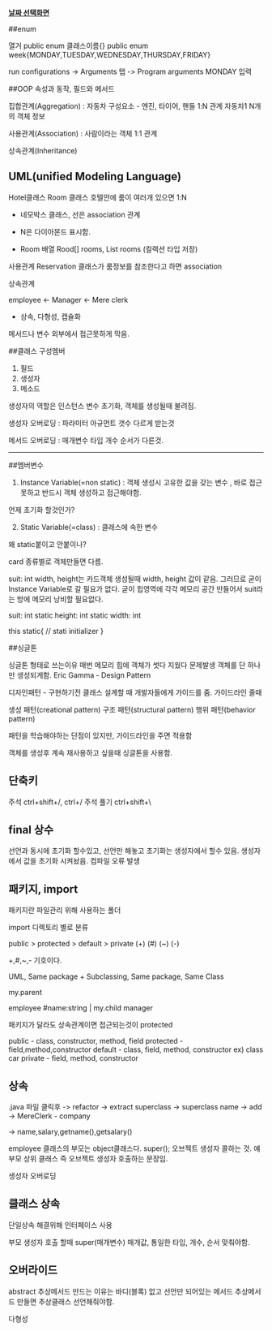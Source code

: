 ﻿**[날짜 선택화면](../README.md)**

##enum

열거
public enum 클래스이름{}
public enum week{MONDAY,TUESDAY,WEDNESDAY,THURSDAY,FRIDAY}

run configurations -> Arguments 탭 -> Program arguments MONDAY 입력

##OOP
속성과 동작, 필드와 메서드

집합관계(Aggregation) : 자동차 구성요소 - 엔진, 타이어, 핸들
1:N 관계 자동차1 N개의 객체 정보

사용관계(Association) : 사람이라는 객체
1:1 관계

상속관계(Inheritance)

## UML(unified Modeling Language)

Hotel클래스 Room 클래스
호텔안에 룸이 여러개 있으면 1:N

- 네모박스 클래스, 선은 association 관계

- N은 다이아몬드 표시함.

- Room 배열 Rood[] rooms, List<Room> rooms (컬렉션 타입 저장)

사용관계
Reservation 클래스가 룸정보를 참조한다고 하면 association 


상속관계 

employee <- Manager
<- Mere clerk

- 상속, 다형성, 캡슐화

메서드나 변수 외부에서 접근못하게 막음.


##클래스 구성멤버

1. 필드
2. 생성자
3. 메소드

생성자의 역할은 인스턴스 변수 초기화, 객체를 생성될때 불려짐.

생성자 오버로딩 : 파라미터 아규먼트 갯수 다르게 받는것 

메서드 오버로딩 : 매개변수 타입 개수 순서가 다른것.

------------------------------------------------------

##멤버변수

1. Instance Variable(=non static) : 객체 생성시 고유한 값을 갖는 변수 , 바로 접근 못하고 반드시 객체 생성하고 접근해야함.

언제 초기화 할것인가?

2. Static Variable(=class) : 클래스에 속한 변수

왜 static붙이고 안붙이나?

card 종류별로 객체만들면 다름.

suit: int
width, height는 카드객체 생성될때 width, height 값이 같음.
그러므로 굳이 Instance Variable로 갈 필요가 없다.
굳이 힙영역에 각각 메모리 공간 만들어서 suit라는 방에 메모리 낭비할 필요없다.

suit: int
static height: int
static width: int

this
static{ // stati initializer
}

##싱글톤

싱글톤 형태로 쓰는이유
매번 메모리 힙에 객체가 썻다 지웠다 문제발생
객체를 단 하나만 생성되게함.
Eric Gamma - Design Pattern

디자인패턴 - 구현하기전 클래스 설계할 때 개발자들에게 가이드를 줌.
가이드라인 줄때 

생성 패턴(creational pattern) 
구조 패턴(structural pattern)
행위 패턴(behavior pattern)

패턴을 학습해야하는 단점이 있지만, 가이드라인을 주면 적용함

객체를 생성후 계속 재사용하고 싶을때 싱글톤을 사용함.

## 단축키

주석 ctrl+shift+/, ctrl+/
주석 풀기 ctrl+shift+\


## final 상수

선언과 동시에 초기화 할수있고, 선언만 해놓고 초기화는 생성자에서 할수 있음.
생성자에서 값을 초기화 시켜놨음.
컴파일 오류 발생

## 패키지, import

패키지란 파일관리 위해 사용하는 폴더 

import 디렉토리 별로 분류

public > protected > default > private
 (+)	   (#)		(~)	(-)

+,#,~,- 기호이다.

UML, Same package + Subclassing, Same package, Same Class


my.parent

employee
#name:string
| my.child
manager

패키지가 달라도 상속관계이면 접근되는것이 protected

public - class, constructor, method, field
protected - field,method,constructor
default - class, field, method, constructor ex) class car
private - field, method, constructor

## 상속


.java 파일 클릭후 -> refactor -> extract superclass -> superclass name -> add -> MereClerk - company

-> name,salary,getname(),getsalary()

employee 클래스의 부모는 object클래스다.
super(); 오브젝트 생성자 콜하는 것.
얘 부모 상위 클래스 즉 오브젝트 생성자 호출하는 문장임.

생성자 오버로딩


## 클래스 상속

단일상속 해결위해 인터페이스 사용

부모 생성자 호출 할때 super(매개변수) 매개값, 통일한 타입, 개수, 순서 맞춰야함.

## 오버라이드

abstract 추상메서드 만드는 이유는 바디(블록) 없고 선언만 되어있는 메서드 
추상메서드 만들면 추상클래스 선언해줘야함.

다형성
